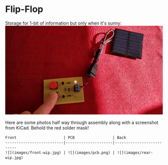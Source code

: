 # Flip-Flop

Storage for 1-bit of information but only when it's sunny:
![Storage](images/1-bit_storage.gif)

Here are some photos half way through assembly along with a screenshot from
KiCad. Behold the red solder mask!

    Front                     | PCB                 | Back
    --------------------------|---------------------|--------------------------
    ![](images/front-wip.jpg) | ![](images/pcb.png) | ![](images/rear-wip.jpg)

